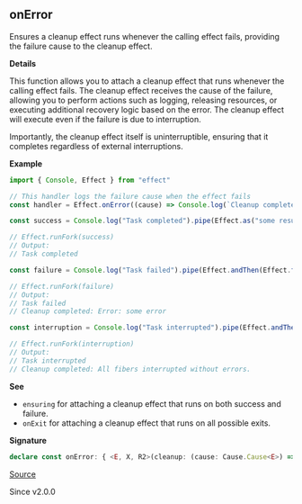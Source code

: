 ## onError

Ensures a cleanup effect runs whenever the calling effect fails, providing
the failure cause to the cleanup effect.

**Details**

This function allows you to attach a cleanup effect that runs whenever the
calling effect fails. The cleanup effect receives the cause of the failure,
allowing you to perform actions such as logging, releasing resources, or
executing additional recovery logic based on the error. The cleanup effect
will execute even if the failure is due to interruption.

Importantly, the cleanup effect itself is uninterruptible, ensuring that it
completes regardless of external interruptions.

**Example**

```ts
import { Console, Effect } from "effect"

// This handler logs the failure cause when the effect fails
const handler = Effect.onError((cause) => Console.log(`Cleanup completed: ${cause}`))

const success = Console.log("Task completed").pipe(Effect.as("some result"), handler)

// Effect.runFork(success)
// Output:
// Task completed

const failure = Console.log("Task failed").pipe(Effect.andThen(Effect.fail("some error")), handler)

// Effect.runFork(failure)
// Output:
// Task failed
// Cleanup completed: Error: some error

const interruption = Console.log("Task interrupted").pipe(Effect.andThen(Effect.interrupt), handler)

// Effect.runFork(interruption)
// Output:
// Task interrupted
// Cleanup completed: All fibers interrupted without errors.
```

**See**

- `ensuring` for attaching a cleanup effect that runs on both success and failure.
- `onExit` for attaching a cleanup effect that runs on all possible exits.

**Signature**

```ts
declare const onError: { <E, X, R2>(cleanup: (cause: Cause.Cause<E>) => Effect<X, never, R2>): <A, R>(self: Effect<A, E, R>) => Effect<A, E, R2 | R>; <A, E, R, X, R2>(self: Effect<A, E, R>, cleanup: (cause: Cause.Cause<E>) => Effect<X, never, R2>): Effect<A, E, R2 | R>; }
```

[Source](https://github.com/Effect-TS/effect/tree/main/packages/effect/src/Effect.ts#L5696)

Since v2.0.0
